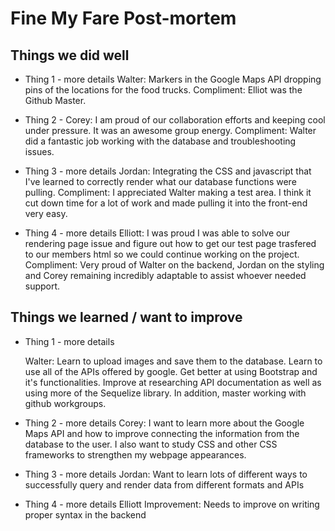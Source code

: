 # Fine My Fare Post-mortem

## Things we did well
* Thing 1 - more details
    Walter: Markers in the Google Maps API dropping pins of the locations for the food trucks. 
        Compliment: Elliot was the Github Master.

* Thing 2 - 
    Corey: I am proud of our collaboration efforts and keeping cool under pressure.  It was an awesome group energy.
        Compliment: Walter did a fantastic job working with the database and troubleshooting issues.

* Thing 3 - more details
    Jordan: Integrating the CSS and javascript that I've learned to correctly render what our database functions were pulling. 
        Compliment: I appreciated Walter making a test area. I think it cut down time for a lot of work and made pulling it into the front-end very easy.  

* Thing 4 - more details
    Elliott: I was proud I was able to solve our rendering page issue and figure out how to get our test page trasfered to our members html so we could continue working on the project.
        Compliment: Very proud of Walter on the backend, Jordan on the styling and Corey remaining incredibly adaptable to assist whoever needed support.

## Things we learned / want to improve
* Thing 1 - more details

     Walter: Learn to upload images and save them to the database. Learn to use all of the APIs offered by google.  Get better at using Bootstrap and it's functionalities.  Improve at researching API documentation as well as using more of the Sequelize library.  In addition, master working with github workgroups.

* Thing 2 - more details
    Corey: I want to learn more about the Google Maps API and how to improve connecting the information from the database to the user.  I also want to study CSS and other CSS frameworks to strengthen my webpage appearances.

* Thing 3 - more details
    Jordan: Want to learn lots of different ways to successfully query and render data from different formats and APIs

* Thing 4 - more details
    Elliott Improvement: Needs to improve on writing proper syntax in the backend